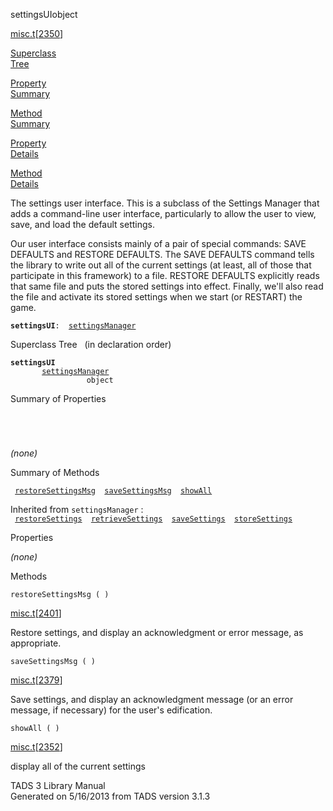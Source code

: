 ---
---
<span class="title">settingsUI</span><span class="type">object</span>

[misc.t](../file/misc.t.html)\[[2350](../source/misc.t.html#2350)\]

[Superclass  
Tree](#_SuperClassTree_)

[Property  
Summary](#_PropSummary_)

[Method  
Summary](#_MethodSummary_)

[Property  
Details](#_Properties_)

[Method  
Details](#_Methods_)

<div class="fdesc">

The settings user interface. This is a subclass of the Settings Manager
that adds a command-line user interface, particularly to allow the user
to view, save, and load the default settings.

Our user interface consists mainly of a pair of special commands: SAVE
DEFAULTS and RESTORE DEFAULTS. The SAVE DEFAULTS command tells the
library to write out all of the current settings (at least, all of those
that participate in this framework) to a file. RESTORE DEFAULTS
explicitly reads that same file and puts the stored settings into
effect. Finally, we'll also read the file and activate its stored
settings when we start (or RESTART) the game.

**`settingsUI`**` :   `[`settingsManager`](../object/settingsManager.html)

</div>

<span id="_SuperClassTree_"></span>

<div class="mjhd">

<span class="hdln">Superclass Tree</span>   (in declaration order)

</div>

**`settingsUI`**  
`         `[`settingsManager`](../object/settingsManager.html)  
`                 object`  
<span id="_PropSummary_"></span>

<div class="mjhd">

<span class="hdln">Summary of Properties</span>  

</div>

` `

` `

*(none)* <span id="_MethodSummary_"></span>

<div class="mjhd">

<span class="hdln">Summary of Methods</span>  

</div>

` `[`restoreSettingsMsg`](#restoreSettingsMsg)`  `[`saveSettingsMsg`](#saveSettingsMsg)`  `[`showAll`](#showAll)`  `

Inherited from `settingsManager` :  
` `[`restoreSettings`](../object/settingsManager.html#restoreSettings)`  `[`retrieveSettings`](../object/settingsManager.html#retrieveSettings)`  `[`saveSettings`](../object/settingsManager.html#saveSettings)`  `[`storeSettings`](../object/settingsManager.html#storeSettings)`  `

<span id="_Properties_"></span>

<div class="mjhd">

<span class="hdln">Properties</span>  

</div>

*(none)* <span id="_Methods_"></span>

<div class="mjhd">

<span class="hdln">Methods</span>  

</div>

<span id="restoreSettingsMsg"></span>

`restoreSettingsMsg ( )`

[misc.t](../file/misc.t.html)\[[2401](../source/misc.t.html#2401)\]

<div class="desc">

Restore settings, and display an acknowledgment or error message, as
appropriate.

</div>

<span id="saveSettingsMsg"></span>

`saveSettingsMsg ( )`

[misc.t](../file/misc.t.html)\[[2379](../source/misc.t.html#2379)\]

<div class="desc">

Save settings, and display an acknowledgment message (or an error
message, if necessary) for the user's edification.

</div>

<span id="showAll"></span>

`showAll ( )`

[misc.t](../file/misc.t.html)\[[2352](../source/misc.t.html#2352)\]

<div class="desc">

display all of the current settings

</div>

<div class="ftr">

TADS 3 Library Manual  
Generated on 5/16/2013 from TADS version 3.1.3

</div>

